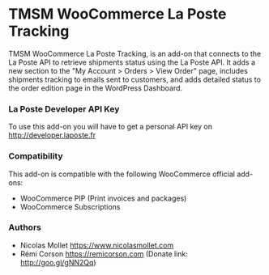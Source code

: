 # TMSM WooCommerce La Poste Tracking

TMSM WooCommerce La Poste Tracking, is an add-on that connects to the La Poste API to retrieve shipments status using the La Poste API. It adds a new section to the "My Account > Orders > View Order" page, includes shipments tracking to emails sent to customers, and adds detailed status to the order edition page in the WordPress Dashboard.

### La Poste Developer API Key

To use this add-on you will have to get a personal API key on http://developer.laposte.fr

### Compatibility

This add-on is compatible with the following WooCommerce official add-ons:
* WooCommerce PIP (Print invoices and packages)
* WooCommerce Subscriptions

### Authors

* Nicolas Mollet https://www.nicolasmollet.com
* Rémi Corson https://remicorson.com (Donate link: http://goo.gl/gNN2Qq)
